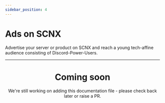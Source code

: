 ```yaml
---
sidebar_position: 4
---
```


# Ads on SCNX

Advertise your server or product on SCNX and reach a young tech-affine audience consisting of Discord-Power-Users.

---
<center><h1>Coming soon</h1></center>
<center>We're still working on adding this documentation file - please check back later or raise a PR.</center>